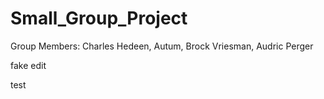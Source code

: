 # Small_Group_Project
Group Members: Charles Hedeen, Autum, Brock Vriesman, Audric Perger

fake edit

test
